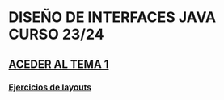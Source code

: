 # DISEÑO DE INTERFACES JAVA CURSO 23/24
## [ACEDER AL TEMA 1](src/ud1) 
  ### [Ejercicios de layouts](src/ud1/layouts)
